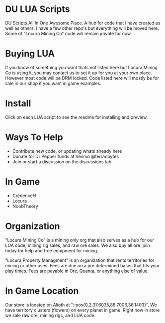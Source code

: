 # DU LUA Scripts
DU Scripts All In One Awesome Place. A hub for code that I have created as well as others. I have a few other repo's but everything will be moved here. Some of "Locura Mining Co" code will remain private for now. 

# Buying LUA
If you know of something you want thats not listed here but Locura Mining Co is using it, you may contact us to set it up for you at your own place. However most code will be DRM locked. Code listed here will mostly be for sale in our shop if you want in game examples. 

# Install
Click on each LUA script to see the readme for installing and preview.

# Ways To Help
- Contribute new code, or updating whats already here
- Donate for Dr Pepper funds at Venmo @terranbytes
- Join or start a discussion on the discussions tab

# In Game
- CredenceH
- Locura
- NoobTheory

# Organization
"Locura Mining Co" is a mining only org that also serves as a hub for our LUA code, mining rig sales, and raw ore sales. We also buy all ore. join today for help and free equipment for mining.

"Locura Property Managment" is an organization that rents territories for mining or other uses. Fees are due on a pre determined bases that fits your play times. Fees are payable in Ore, Quanta, or anything else of value. 

# In Game Location
Our store is located on Alioth at "::pos{0,2,37.6035,88.7006,36.1403}". We have territory clusters (flowers) on every planet in game. Right now in store we sale raw ore, mining rigs, and LUA code.
